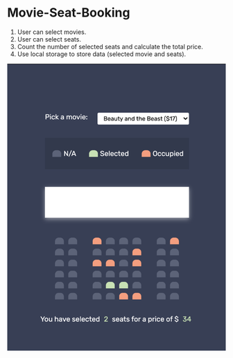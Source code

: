 # Movie-Seat-Booking

1. User can select movies.
2. User can select seats.
3. Count the number of selected seats and calculate the total price.
4. Use local storage to store data (selected movie and seats).

![demo|50%](demo.png)